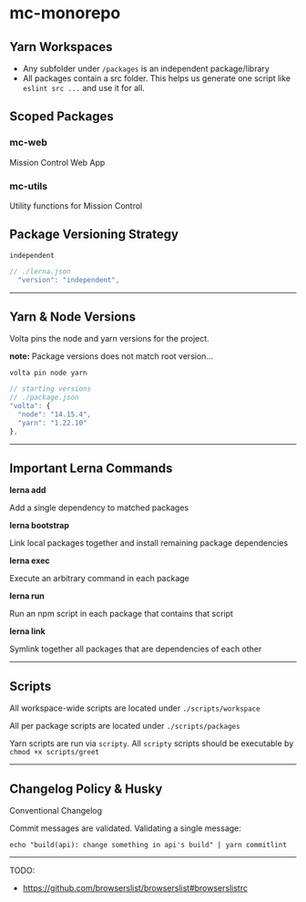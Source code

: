 # mc-monorepo

## Yarn Workspaces

- Any subfolder under `/packages` is an independent package/library
- All packages contain a src folder. This helps us generate one script like `eslint src ...` and use it for all.

## Scoped Packages

### mc-web

Mission Control Web App

### mc-utils

Utility functions for Mission Control

## Package Versioning Strategy

`independent`

```js
// ./lerna.json
  "version": "independent",
```

---

## Yarn & Node Versions

Volta pins the node and yarn versions for the project.

**note:** Package versions does not match root version...

`volta pin node yarn`

```js
// starting versions
// ./package.json
"volta": {
  "node": "14.15.4",
  "yarn": "1.22.10"
},
```

---

## Important Lerna Commands

**lerna add**

Add a single dependency to matched packages

**lerna bootstrap**

Link local packages together and install remaining package dependencies

**lerna exec**

Execute an arbitrary command in each package

**lerna run**

Run an npm script in each package that contains that script

**lerna link**

Symlink together all packages that are dependencies of each other

---

## Scripts

All workspace-wide scripts are located under `./scripts/workspace`

All per package scripts are located under `./scripts/packages`

Yarn scripts are run via `scripty`. All `scripty` scripts should be executable by `chmod +x scripts/greet`

---

## Changelog Policy & Husky

Conventional Changelog

Commit messages are validated. Validating a single message:

`echo "build(api): change something in api's build" | yarn commitlint`

---

TODO:

- https://github.com/browserslist/browserslist#browserslistrc
